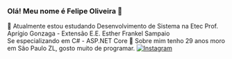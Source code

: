 ### Olá! Meu nome é Felipe Oliveira 👋
🔭 Atualmente estou estudando Desenvolvimento de Sistema  na Etec Prof. Aprígio Gonzaga - Extensão E.E. Esther Frankel Sampaio  
Se especializando em C# - ASP.NET Core
💬 Sobre mim tenho 29 anos moro em São Paulo ZL, gosto muito de programar.
[![Instagram](https://img.shields.io/badge/LinkedIn-0077B5?style=for-the-badge&logo=linkedin&logoColor=white)](https://www.instagram.com/felipe.oliveira013/)

